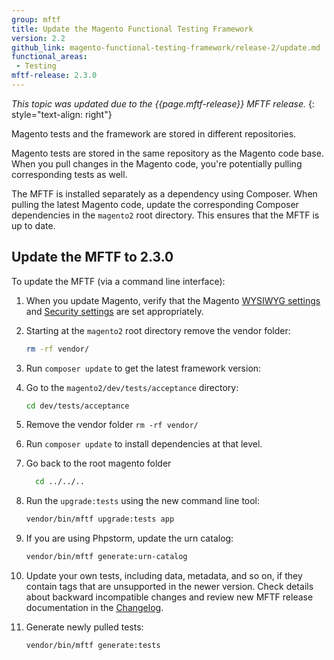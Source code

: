 ```yaml
---
group: mftf
title: Update the Magento Functional Testing Framework
version: 2.2
github_link: magento-functional-testing-framework/release-2/update.md
functional_areas:
 - Testing
mftf-release: 2.3.0
---
```


_This topic was updated due to the {{page.mftf-release}} MFTF release._
{: style="text-align: right"}

Magento tests and the framework are stored in different repositories.

Magento tests are stored in the same repository as the Magento code base. When you pull changes in the Magento code, you're potentially pulling corresponding tests as well.

The MFTF is installed separately as a dependency using Composer. When pulling the latest Magento code, update the corresponding Composer dependencies in the `magento2` root directory. This ensures that the MFTF is up to date.

## Update the MFTF to 2.3.0

To update the MFTF (via a command line interface):

1. When you update Magento, verify that the Magento [WYSIWYG settings](getting-started.html#wysiwyg-settings) and [Security settings](getting-started.html#security-settings) are set appropriately.
1. Starting at the `magento2` root directory remove the vendor folder:

	```bash
	rm -rf vendor/
	```
1. Run `composer update` to get the latest framework version:
1. Go to the `magento2/dev/tests/acceptance` directory:

	```bash
	cd dev/tests/acceptance
	```
1. Remove the vendor folder `rm -rf vendor/`
1. Run `composer update` to install dependencies at that level.
1. Go back to the root magento folder
    ```bash
	  cd ../../..
	```
1. Run the `upgrade:tests` using the new command line tool:
    ```bash
    vendor/bin/mftf upgrade:tests app
    ```
1. If you are using Phpstorm, update the urn catalog:
    ```bash
    vendor/bin/mftf generate:urn-catalog
    ```
1. Update your own tests, including data, metadata, and so on, if they contain tags that are unsupported in the newer version. Check details about backward incompatible changes and review new MFTF release documentation in the [Changelog](../changelog.html).
1. Generate newly pulled tests:

	```bash
	vendor/bin/mftf generate:tests
	```
